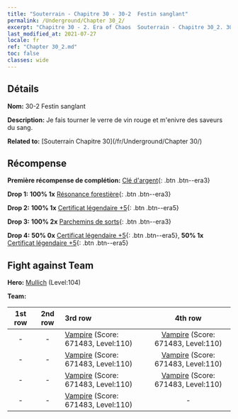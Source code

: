 ```yaml
---
title: "Souterrain - Chapitre 30 - 30-2  Festin sanglant"
permalink: /Underground/Chapter 30_2/
excerpt: "Chapitre 30 - 2. Era of Chaos  Souterrain - Chapitre 30_2. 30-2  Festin sanglant"
last_modified_at: 2021-07-27
locale: fr
ref: "Chapter 30_2.md"
toc: false
classes: wide
---
```


## Détails

 **Nom:** 30-2  Festin sanglant

 **Description:**       Je fais tourner le verre de vin rouge et m'enivre des saveurs du sang.

 **Related to:** [Souterrain Chapitre 30](/fr/Underground/Chapter 30/)

## Récompense

 **Première récompense de complétion:** [Clé d'argent](/ItemsFR/con_693/){: .btn .btn--era3}

 **Drop 1:** **100% 1x** [Résonance forestière](/ItemsFR/her_465/){: .btn .btn--era3}

 **Drop 2:** **100% 1x** [Certificat légendaire +5](/ItemsFR/mat_102/){: .btn .btn--era5}

 **Drop 3:** **100% 2x** [Parchemins de sorts](/ItemsFR/con_694/){: .btn .btn--era3}

 **Drop 4:** **50% 0x** [Certificat légendaire +5](/ItemsFR/mat_102/){: .btn .btn--era5}, **50% 1x** [Certificat légendaire +5](/ItemsFR/mat_102/){: .btn .btn--era5}


## Fight against Team
 **Hero:** [Mullich](/fr/heroes/Mullich/) (Level:104)

 **Team:**


  | 1st row | 2nd row | 3rd row | 4th row |
  |:----:|:----:|:----|:----:|
  | - | - | [Vampire](/fr/units/Vampire/) (Score: 671483, Level:110)  | [Vampire](/fr/units/Vampire/) (Score: 671483, Level:110)  |
  | - | - | [Vampire](/fr/units/Vampire/) (Score: 671483, Level:110)  | [Vampire](/fr/units/Vampire/) (Score: 671483, Level:110)  |
  | - | - | [Vampire](/fr/units/Vampire/) (Score: 671483, Level:110)  | [Vampire](/fr/units/Vampire/) (Score: 671483, Level:110)  |
  | - | - | [Vampire](/fr/units/Vampire/) (Score: 671483, Level:110)  | - |


